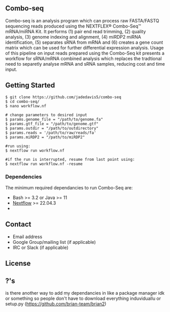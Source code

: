 
## Combo-seq

Combo-seq is an analysis program which can process raw FASTA/FASTQ sequencing reads produced using the NEXTFLEX® Combo-Seq™ mRNA/miRNA Kit. It performs (1) pair end read trimming, (2) quality analysis, (3) genome indexing and alignment, (4) miRDP2 miRNA identification, (5) separates sRNA from mRNA 
and (6) creates a gene count matrix which can be used for further differential expression analysis. Usage of this pipeline on input reads prepared using the Combo-Seq kit presents a workflow for sRNA/mRNA combined analysis which replaces the tradtional need to separetly analyse mRNA and sRNA samples, reducing cost and time input. 


## Getting Started

``` 
$ git clone https://github.com/jadedavis5/combo-seq
$ cd combo-seq/
$ nano workflow.nf

# change parameters to desired input 
$ params.genome_file = "/path/to/genome.fa"
$ params.gtf_file = "/path/to/genome.gtf"
$ params.outdir = "/path/to/outdirectory"
$ params.reads = '/path/to/raw/reads/fa'
$ params.miRDP2 = "/path/to/miRDP2"

#run using:
$ nextflow run workflow.nf

#if the run is interrupted, resume from last point using:
$ nextflow run workflow.nf -resume
```

### Dependencies
The minimum required dependancies to run Combo-Seq are:

* Bash >= 3.2 or Java >= 11
* [Nextflow](https://github.com/nextflow-io/nextflow) >= 22.04.3
* 



## Contact
- Email address
- Google Group/mailing list (if applicable)
- IRC or Slack (if applicable)

## License

## ?'s
is there another way to add my dependancies in like a package manager idk or something so people don't have to download everything induviduallu or setup.py (https://github.com/brian-team/brian2)

